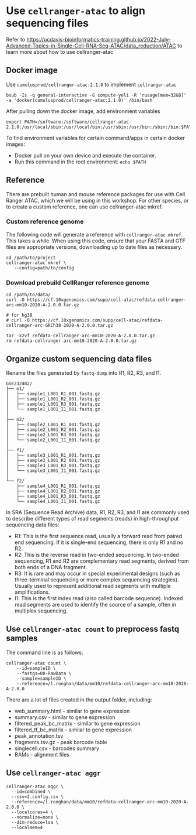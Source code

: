 # Use `cellranger-atac` to align sequencing files
Refer to https://ucdavis-bioinformatics-training.github.io/2022-July-Advanced-Topics-in-Single-Cell-RNA-Seq-ATAC/data_reduction/ATAC to learn more about how to use cellranger-atac
## Docker image
Use `cumulusprod/cellranger-atac:2.1.0` to implement `cellranger-atac`
```
bsub -Is -q general-interactive -G compute-yeli -R 'rusage[mem=32GB]' -a 'docker(cumulusprod/cellranger-atac:2.1.0)' /bin/bash
```
After pulling down the docker image, add environment variables
```
export PATH=/software:/software/cellranger-atac-2.1.0:/usr/local/sbin:/usr/local/bin:/usr/sbin:/usr/bin:/sbin:/bin:$PATH
```
To find environment variables for certain command/apps in certain docker images:
- Docker pull on your own device and execute the container.
- Run this command in the root environment: `echo $PATH`

## Reference
There are prebuilt human and mouse reference packages for use with Cell Ranger ATAC, which we will be using in this workshop. For other species, or to create a custom reference, one can use cellranger-atac mkref.
### Custom reference genome
The following code will generate a reference with `cellranger-atac mkref`. This takes a while. When using this code, ensure that your FASTA and GTF files are appropriate versions, downloading up to date files as necessary.
```
cd /path/to/project
cellranger-atac mkref \
   --config=path/to/config
```
### Download prebuild CellRanger reference genome
```
cd /path/to/data/
curl -O https://cf.10xgenomics.com/supp/cell-atac/refdata-cellranger-arc-mm10-2020-A-2.0.0.tar.gz

# for hg38
# curl -O https://cf.10xgenomics.com/supp/cell-atac/refdata-cellranger-arc-GRCh38-2020-A-2.0.0.tar.gz

tar -xzvf refdata-cellranger-arc-mm10-2020-A-2.0.0.tar.gz
rm refdata-cellranger-arc-mm10-2020-A-2.0.0.tar.gz
```
## Organize custom sequencing data files
Rename the files generated by `fastq-dump` into R1, R2, R3, and I1.

```
GSE232482/
├── m1/
│   ├── sample1_L001_R1_001.fastq.gz
│   ├── sample1_L001_R2_001.fastq.gz
│   ├── sample1_L001_R3_001.fastq.gz
│   └── sample1_L001_I1_001.fastq.gz
│   
├── m2/
│   ├── sample2_L001_R1_001.fastq.gz
│   ├── sample2_L001_R2_001.fastq.gz
│   ├── sample2_L001_R3_001.fastq.gz
│   └── sample2_L001_I1_001.fastq.gz
│ 
├── f1/
│   ├── sample3_L001_R1_001.fastq.gz
│   ├── sample3_L001_R2_001.fastq.gz
│   ├── sample3_L001_R3_001.fastq.gz
│   └── sample3_L001_I1_001.fastq.gz
│   
└── f2/
    ├── sample4_L001_R1_001.fastq.gz
    ├── sample4_L001_R2_001.fastq.gz
    ├── sample4_L001_R3_001.fastq.gz
    └── sample4_L001_I1_001.fastq.gz
```
In SRA (Sequence Read Archive) data, R1, R2, R3, and I1 are commonly used to describe different types of read segments (reads) in high-throughput sequencing data files:
- R1: This is the first sequence read, usually a forward read from paired end sequencing. If it is single-end sequencing, there is only R1 and no R2.
- R2: This is the reverse read in two-ended sequencing. In two-ended sequencing, R1 and R2 are complementary read segments, derived from both ends of a DNA fragment.
- R3: It is rare and may occur in special experimental designs (such as three-terminal sequencing or more complex sequencing strategies). Usually used to represent additional read segments with multiple amplifications.
- I1: This is the first index read (also called barcode sequence). Indexed read segments are used to identify the source of a sample, often in multiplex sequencing.


## Use `cellranger-atac count` to preprocess fastq samples
The command line is as follows:
```
cellranger-atac count \
    --id=sampleID \
    --fastqs=00-RawData \
    --sample=sampleID \
    --reference=/l.ronghan/data/mm10/refdata-cellranger-arc-mm10-2020-A-2.0.0
```
There are a lot of files created in the output folder, including:
- web_summary.html - similar to gene expression
- summary.csv - similar to gene expression
- filtered_peak_bc_matrix - similar to gene expression
- filtered_tf_bc_matrix - similar to gene expression
- peak_annotation.tsv
- fragments.tsv.gz - peak barcode table
- singlecell.csv - barcodes summary
- BAMs - alignment files

## Use `cellranger-atac aggr`
```
cellranger-atac aggr \
  --id=combined \
  --csv=2.config.csv \
  --reference=/l.ronghan/data/mm10/refdata-cellranger-arc-mm10-2020-A-2.0.0 \
  --localcores=4 \
  --normalize=none \
  --dim-reduce=lsa \
  --localmem=4
```

